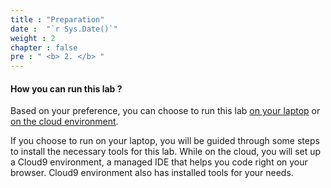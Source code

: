 ```yaml
---
title : "Preparation"
date :  "`r Sys.Date()`" 
weight : 2
chapter : false
pre : " <b> 2. </b> "
---
```


#### How you can run this lab ?

Based on your preference, you can choose to run this lab [on your laptop](2.1-RunningOnLaptop) or [on the cloud environment](2.2-RunningOnCloud).

If you choose to run on your laptop, you will be guided through some steps to install the necessary tools for this lab. While on the cloud, you will set up a Cloud9 environment, a managed IDE that helps you code right on your browser. Cloud9 environment also has installed tools for your needs.